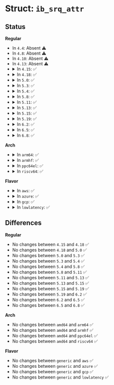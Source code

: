 # Struct: <code>ib_srq_attr</code>

## Status
<b>Regular</b>
<ul>
<li>
In <code>4.4</code>: Absent ⚠️
</li>
<li>
In <code>4.8</code>: Absent ⚠️
</li>
<li>
In <code>4.10</code>: Absent ⚠️
</li>
<li>
In <code>4.13</code>: Absent ⚠️
</li>
<li>
<details>
<summary>In <code>4.15</code>: ✅</summary>

```c
struct ib_srq_attr {
    u32 max_wr;
    u32 max_sge;
    u32 srq_limit;
};
```
</details>
</li>
<li>
<details>
<summary>In <code>4.18</code>: ✅</summary>

```c
struct ib_srq_attr {
    u32 max_wr;
    u32 max_sge;
    u32 srq_limit;
};
```
</details>
</li>
<li>
<details>
<summary>In <code>5.0</code>: ✅</summary>

```c
struct ib_srq_attr {
    u32 max_wr;
    u32 max_sge;
    u32 srq_limit;
};
```
</details>
</li>
<li>
<details>
<summary>In <code>5.3</code>: ✅</summary>

```c
struct ib_srq_attr {
    u32 max_wr;
    u32 max_sge;
    u32 srq_limit;
};
```
</details>
</li>
<li>
<details>
<summary>In <code>5.4</code>: ✅</summary>

```c
struct ib_srq_attr {
    u32 max_wr;
    u32 max_sge;
    u32 srq_limit;
};
```
</details>
</li>
<li>
<details>
<summary>In <code>5.8</code>: ✅</summary>

```c
struct ib_srq_attr {
    u32 max_wr;
    u32 max_sge;
    u32 srq_limit;
};
```
</details>
</li>
<li>
<details>
<summary>In <code>5.11</code>: ✅</summary>

```c
struct ib_srq_attr {
    u32 max_wr;
    u32 max_sge;
    u32 srq_limit;
};
```
</details>
</li>
<li>
<details>
<summary>In <code>5.13</code>: ✅</summary>

```c
struct ib_srq_attr {
    u32 max_wr;
    u32 max_sge;
    u32 srq_limit;
};
```
</details>
</li>
<li>
<details>
<summary>In <code>5.15</code>: ✅</summary>

```c
struct ib_srq_attr {
    u32 max_wr;
    u32 max_sge;
    u32 srq_limit;
};
```
</details>
</li>
<li>
<details>
<summary>In <code>5.19</code>: ✅</summary>

```c
struct ib_srq_attr {
    u32 max_wr;
    u32 max_sge;
    u32 srq_limit;
};
```
</details>
</li>
<li>
<details>
<summary>In <code>6.2</code>: ✅</summary>

```c
struct ib_srq_attr {
    u32 max_wr;
    u32 max_sge;
    u32 srq_limit;
};
```
</details>
</li>
<li>
<details>
<summary>In <code>6.5</code>: ✅</summary>

```c
struct ib_srq_attr {
    u32 max_wr;
    u32 max_sge;
    u32 srq_limit;
};
```
</details>
</li>
<li>
<details>
<summary>In <code>6.8</code>: ✅</summary>

```c
struct ib_srq_attr {
    u32 max_wr;
    u32 max_sge;
    u32 srq_limit;
};
```
</details>
</li>
</ul>
<b>Arch</b>
<ul>
<li>
<details>
<summary>In <code>arm64</code>: ✅</summary>

```c
struct ib_srq_attr {
    u32 max_wr;
    u32 max_sge;
    u32 srq_limit;
};
```
</details>
</li>
<li>
<details>
<summary>In <code>armhf</code>: ✅</summary>

```c
struct ib_srq_attr {
    u32 max_wr;
    u32 max_sge;
    u32 srq_limit;
};
```
</details>
</li>
<li>
<details>
<summary>In <code>ppc64el</code>: ✅</summary>

```c
struct ib_srq_attr {
    u32 max_wr;
    u32 max_sge;
    u32 srq_limit;
};
```
</details>
</li>
<li>
<details>
<summary>In <code>riscv64</code>: ✅</summary>

```c
struct ib_srq_attr {
    u32 max_wr;
    u32 max_sge;
    u32 srq_limit;
};
```
</details>
</li>
</ul>
<b>Flavor</b>
<ul>
<li>
<details>
<summary>In <code>aws</code>: ✅</summary>

```c
struct ib_srq_attr {
    u32 max_wr;
    u32 max_sge;
    u32 srq_limit;
};
```
</details>
</li>
<li>
<details>
<summary>In <code>azure</code>: ✅</summary>

```c
struct ib_srq_attr {
    u32 max_wr;
    u32 max_sge;
    u32 srq_limit;
};
```
</details>
</li>
<li>
<details>
<summary>In <code>gcp</code>: ✅</summary>

```c
struct ib_srq_attr {
    u32 max_wr;
    u32 max_sge;
    u32 srq_limit;
};
```
</details>
</li>
<li>
<details>
<summary>In <code>lowlatency</code>: ✅</summary>

```c
struct ib_srq_attr {
    u32 max_wr;
    u32 max_sge;
    u32 srq_limit;
};
```
</details>
</li>
</ul>

## Differences
<b>Regular</b>
<ul>
<li>
No changes between <code>4.15</code> and <code>4.18</code> ✅
</li>
<li>
No changes between <code>4.18</code> and <code>5.0</code> ✅
</li>
<li>
No changes between <code>5.0</code> and <code>5.3</code> ✅
</li>
<li>
No changes between <code>5.3</code> and <code>5.4</code> ✅
</li>
<li>
No changes between <code>5.4</code> and <code>5.8</code> ✅
</li>
<li>
No changes between <code>5.8</code> and <code>5.11</code> ✅
</li>
<li>
No changes between <code>5.11</code> and <code>5.13</code> ✅
</li>
<li>
No changes between <code>5.13</code> and <code>5.15</code> ✅
</li>
<li>
No changes between <code>5.15</code> and <code>5.19</code> ✅
</li>
<li>
No changes between <code>5.19</code> and <code>6.2</code> ✅
</li>
<li>
No changes between <code>6.2</code> and <code>6.5</code> ✅
</li>
<li>
No changes between <code>6.5</code> and <code>6.8</code> ✅
</li>
</ul>
<b>Arch</b>
<ul>
<li>
No changes between <code>amd64</code> and <code>arm64</code> ✅
</li>
<li>
No changes between <code>amd64</code> and <code>armhf</code> ✅
</li>
<li>
No changes between <code>amd64</code> and <code>ppc64el</code> ✅
</li>
<li>
No changes between <code>amd64</code> and <code>riscv64</code> ✅
</li>
</ul>
<b>Flavor</b>
<ul>
<li>
No changes between <code>generic</code> and <code>aws</code> ✅
</li>
<li>
No changes between <code>generic</code> and <code>azure</code> ✅
</li>
<li>
No changes between <code>generic</code> and <code>gcp</code> ✅
</li>
<li>
No changes between <code>generic</code> and <code>lowlatency</code> ✅
</li>
</ul>
